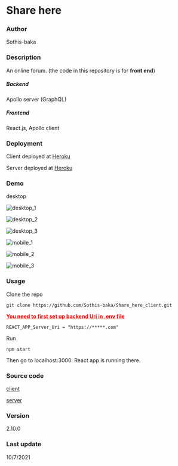 # Share here

### Author

Sothis-baka



### Description

An online forum. (the code in this repository is for **front end**)

##### Backend

Apollo server (GraphQL)

##### Frontend

React.js, Apollo client



### Deployment

Client deployed at [Heroku](https://share-here.herokuapp.com/)

Server deployed at [Heroku](https://share-here-server.herokuapp.com/)



### Demo

desktop

![desktop_1](https://raw.githubusercontent.com/Sothis-baka/Share_here_client/master/source/desktop_1.png)

![desktop_2](https://raw.githubusercontent.com/Sothis-baka/Share_here_client/master/source/desktop_2.png)

![desktop_3](https://raw.githubusercontent.com/Sothis-baka/Share_here_client/master/source/desktop_3.png)

![mobile_1](https://raw.githubusercontent.com/Sothis-baka/Share_here_client/master/source/mobile_1.jpg)

![mobile_2](https://raw.githubusercontent.com/Sothis-baka/Share_here_client/master/source/mobile_2.jpg)

![mobile_3](https://raw.githubusercontent.com/Sothis-baka/Share_here_client/master/source/mobile_3.jpg)

### Usage

Clone the repo

```
git clone https://github.com/Sothis-baka/Share_here_client.git
```

<span style="color:red;"><u>**You need to first set up backend Uri in .env file**</u></span>

```
REACT_APP_Server_Uri = "https://*****.com"
```

Run

```
npm start
```

Then go to localhost:3000. React app is running there.



### Source code

[client](https://github.com/Sothis-baka/Share_here_client)

[server](https://github.com/Sothis-baka/Share_here_server)



### Version

2.10.0



### Last update

10/7/2021



